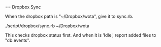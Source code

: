 == Dropbox Sync

When the dropbox path is "~/Dropbox/wota", give it to sync.rb.

  ./script/dropbox/sync.rb ~/Dropbox/wota

This checks dropbox status first.
And when it is 'Idle', report added files to "db:events".


